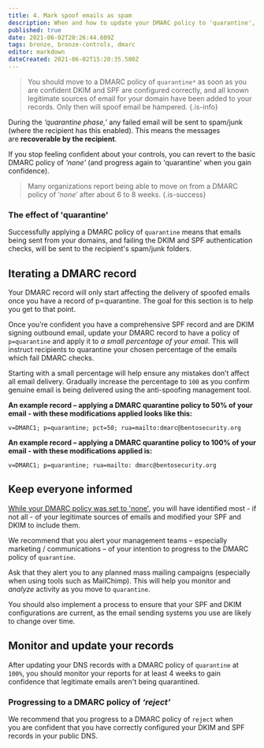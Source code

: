 ```yaml
---
title: 4. Mark spoof emails as spam
description: When and how to update your DMARC policy to 'quarantine', and recommendations for keeping everyone in your organization informed of this change
published: true
date: 2021-06-02T20:26:44.609Z
tags: bronze, bronze-controls, dmarc
editor: markdown
dateCreated: 2021-06-02T15:20:35.580Z
---
```


> You should move to a DMARC policy of `quarantine*` as soon as you are confident DKIM and SPF are configured correctly, and all known legitimate sources of email for your domain have been added to your records. Only then will spoof email be hampered.
{.is-info}


During the *‘quarantine phase,’* any failed email will be sent to spam/junk (where the recipient has this enabled). This means the messages are **recoverable by the recipient**.

If you stop feeling confident about your controls, you can revert to the basic DMARC policy of *'none'* (and progress again to 'quarantine' when you gain confidence).

> Many organizations report being able to move on from a DMARC policy of ‘*none*’ after about 6 to 8 weeks.
{.is-success}


### **The effect of 'quarantine'**

Successfully applying a DMARC policy of `quarantine` means that emails being sent from your domains, and failing the DKIM and SPF authentication checks, will be sent to the recipient's spam/junk folders.


## Iterating a DMARC record

Your DMARC record will only start affecting the delivery of spoofed emails once you have a record of p=quarantine. The goal for this section is to help you get to that point.

Once you’re confident you have a comprehensive SPF record and are DKIM signing outbound email, update your DMARC record to have a policy of `p=quarantine` and apply it to *a small percentage of your email*. This will instruct recipients to quarantine your chosen percentage of the emails which fail DMARC checks. 

Starting with a small percentage will help ensure any mistakes don’t affect all email delivery. Gradually increase the percentage to `100` as you confirm genuine email is being delivered using the anti-spoofing management tool.

**An example record – applying a DMARC quarantine policy to 50% of your email - with these modifications applied looks like this:**

```
v=DMARC1; p=quarantine; pct=50; rua=mailto:dmarc@bentosecurity.org
```

**An example record – applying a DMARC quarantine policy to 100% of your email - with these modifications applied is:**

```
v=DMARC1; p=quarantine; rua=mailto: dmarc@bentosecurity.org
```


## Keep everyone informed

[While your DMARC policy was set to 'none'](/bronze-controls/email-security-and-anti-spoofing/configure-anti-spoofing-controls-), you will have identified most - if not all - of your legitimate sources of emails and modified your SPF and DKIM to include them.

We recommend that you alert your management teams – especially marketing / communications – of your intention to progress to the DMARC policy of `quarantine`. 

Ask that they alert you to any planned mass mailing campaigns (especially when using tools such as MailChimp). This will help you monitor and *analyze* activity as you move to `quarantine`.

You should also implement a process to ensure that your SPF and DKIM configurations are current, as the email sending systems you use are likely to change over time.


## Monitor and update your records

After updating your DNS records with a DMARC policy of `quarantine` at `100%`, you should monitor your reports for at least 4 weeks to gain confidence that legitimate emails aren't being quarantined.

### **Progressing to a DMARC policy of** ***‘reject’***

We recommend that you progress to a DMARC policy of `reject` when you are confident that you have correctly configured your DKIM and SPF records in your public DNS.